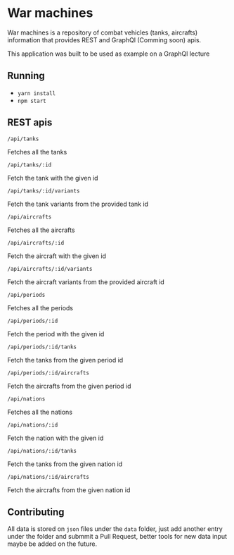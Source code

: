 # War machines

War machines is a repository of combat vehicles (tanks, aircrafts) information that provides REST and GraphQl (Comming soon) apis.

This application was built to be used as example on a GraphQl lecture

## Running

 - `yarn install`
 - `npm start`

## REST apis

`/api/tanks`

Fetches all the tanks

`/api/tanks/:id`

Fetch the tank with the given id

`/api/tanks/:id/variants`

Fetch the tank variants from the provided tank id

`/api/aircrafts`

Fetches all the aircrafts 

`/api/aircrafts/:id`

Fetch the aircraft with the given id

`/api/aircrafts/:id/variants`

Fetch the aircraft variants from the provided aircraft id

`/api/periods`

Fetches all the periods 

`/api/periods/:id`

Fetch the period with the given id

`/api/periods/:id/tanks`

Fetch the tanks from the given period id

`/api/periods/:id/aircrafts`

Fetch the aircrafts from the given period id

`/api/nations`

Fetches all the nations 

`/api/nations/:id`

Fetch the nation with the given id

`/api/nations/:id/tanks`

Fetch the tanks from the given nation id

`/api/nations/:id/aircrafts`

Fetch the aircrafts from the given nation id

## Contributing

All data is stored on `json` files under the `data` folder, just add another entry under the folder and submmit a Pull Request, better tools for new data input maybe be added on the future.
